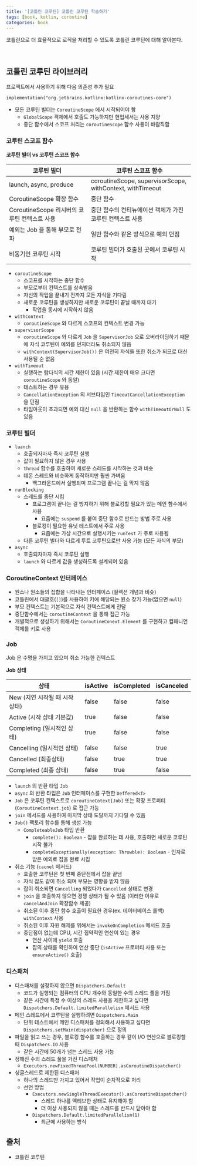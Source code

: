 ```yaml
---
title: '[코틀린 코루틴] 코틀린 코루틴 학습하기'
tags: [book, kotlin, coroutine]
categories: book
---
```


코틀린으로 더 효율적으로 로직을 처리할 수 있도록 코틀린 코루틴에 대해 알아본다.

<!--more-->

<br/>

## 코틀린 코루틴 라이브러리

프로젝트에서 사용하기 위해 다음 의존성 추가 필요

```
implementation("org.jetbrains.kotlinx:kotlinx-coroutines-core")
```

- 모든 코루틴 빌더는 `CoroutineScope` 에서 시작되어야 함
  - `GlobalScope` 객체에서 호출도 가능하지만 현업세서는 사용 지양
  - 중단 함수에서 스코프 처리는 `coroutineScope` 함수 사용이 바람직함

### 코루틴 스코프 함수

**코루틴 빌더 vs 코루틴 스코프 함수**

| 코루틴 빌더                          | 코루틴 스코프 함수                                                |
|---------------------------------|-----------------------------------------------------------|
| launch, async, produce          | coroutineScope, supervisorScope, withContext, withTimeout |
| CoroutineScope 확장 함수            | 중단 함수                                                     |
| CoroutineScope 리시버의 코루틴 컨텍스트 사용 | 중단 함수의 컨티뉴에이션 객체가 가진 코루틴 컨텍스트 사용                          |
| 예외는 Job 을 통해 부모로 전파             | 일반 함수와 같은 방식으로 예외 던짐                                      |
| 비동기인 코루틴 시작                     | 코루틴 빌더가 호출된 곳에서 코루틴 시작                                    |

- `coroutineScope`
  - 스코프를 시작하는 중단 함수
  - 부모로부터 컨텍스트를 상속받음
  - 자신의 작업을 끝내기 전까지 모든 자식을 기다림
  - 새로운 코루틴을 생성하지만 새로운 코루틴이 끝날 때까지 대기
    - 작업을 동시에 시작하지 않음
- `withContext`
  - `coroutineScope` 와 다르게 스코프의 컨텍스트 변경 가능
- `supervisorScope`
  - `coroutineScope` 와 다르게 `Job` 을 `SupervisorJob` 으로 오버라이딩하기 때문에 자식 코루틴이 예외를 던지더라도 취소되지 않음
  - `withContext(SupervisorJob())` 은 여전히 자식들 또한 취소가 되므로 대신 사용될 순 없음 
- `withTimeout`
  - 실행하는 람다식의 시간 제한이 있음 (시간 제한이 매우 크다면 `coroutineScope` 와 동일)
  - 테스트하는 경우 유용
  - `CancellationException` 의 서브타입인 `TimeoutCancellationException` 을 던짐
  - 타임아웃이 초과되면 예외 대신 `null` 을 반환하는 함수 `withTimeoutOrNull` 도 있음 

### 코루틴 빌더
- `luanch`
  - 호출되자마자 즉시 코루틴 실행
  - 값이 필요하지 않은 경우 사용
  - `thread` 함수를 호출하여 새로운 스레드를 시작하는 것과 비슷  
  - 데몬 스레드와 비슷하게 동작하지만 훨씬 가벼움
    - 백그라운드에서 실행되며 프로그램 끝나는 걸 막지 않음
- `runBlocking`
  - 스레드를 중단 시킴
    - 프로그램이 끝나는 걸 방지하기 위해 블로킹할 필요가 있는 메인 함수에서 사용
      - 요즘에는 `suspend` 를 붙여 중단 함수로 만드는 방법 주로 사용  
    - 블로킹이 필요한 유닛 테스트에서 주로 사용
      - 요즘에는 가상 시간으로 실행시키는 `runTest` 가 주로 사용됨
  - 다른 코루틴 빌더와 다르게 루트 코루틴으로만 사용 가능 (모든 자식의 부모)
- `async`
  - 호출되자마자 즉시 코루틴 실행
  - `launch` 와 다르게 값을 생성하도록 설계되어 있음


### CoroutineContext 인터페이스

- 원소나 원소들의 집합을 나타내는 인터페이스 (컬렉션 개념과 비슷)
- 코틀린에서 대괄호(`[]`)를 사용하여 키에 해당되는 원소 찾기 가능(없으면 `null`)
- 부모 컨텍스트는 기본적으로 자식 컨텍스트에게 전달
- 중단함수에서는 `coroutineContext` 을 통해 접근 가능
- 개별적으로 생성하기 위해서는 `CoroutineConext.Element` 를 구현하고 컴패니언 객체를 키로 사용

### Job

Job 은 수명을 가지고 있으며 취소 가능한 컨텍스트

**Job 상태**

| 상태                   | isActive | isCompleted | isCanceled |
|----------------------|----------|-------------|------------|
| New (지연 시작될 때 시작 상태) | false    | false       | false      |
| Active (시작 상태 기본값)   | true     | false       | false      |
| Completing (일시적인 상태) | true     | false       | false      |
| Cancelling (일시적인 상태) | false    | false       | true       |
| Cancelled (최종상태)     | false    | true        | true       |
| Completed (최종 상태)    | false    | true        | false      |

- `launch` 의 반환 타입 `Job`
- `async` 의 반환 타입은 `Job` 인터페이스를 구현한 `Deffered<T>`
- `Job` 은 코루틴 컨텍스트로 `coroutineCotext[Job]` 또는 확장 프로퍼티(`CoroutineContext.job`) 로 접근 가능
- `join` 메서드를 사용하여 마지막 상태 도달까지 기다릴 수 있음
- `Job()` 팩토리 함수를 통해 생성 가능 
  - `CompleteableJob` 타입 반환
    - `complete(): Boolean` - 잡을 완료하는 데 사용, 호출하면 새로운 코루틴 시작 불가
    - `completeExceptionally(exception: Throwble): Boolean` - 인자로 받은 예외로 잡을 완료 시킴
- 취소 기능 (`cacnel` 메서드)
  - 호출한 코루틴은 첫 번째 중단점에서 잡을 끝냄
  - 자식 잡도 같이 취소 되며 부모는 영향을 받지 않음
  - 잡이 취소되면 `Cancelling` 되었다가 `Cancelled` 상태로 변경
  - `join` 을 호출하지 않으면 경쟁 상태가 될 수 있음 (이러한 이유로 `cancelAndJoin` 확장함수 제공)
  - 취소된 이후 중단 함수 호출이 필요한 경우(ex. 데이터베이스 롤백) `withContext` 사용
  - 취소된 이후 자원 해제를 위해서는 `invokeOnCompletion` 메서드 호출
  - 중단점이 없는데 CPU, 시간 집약적인 연산이 있는 경우
    - 연산 사이에 `yield` 호출
    - 잡의 상태를 확인하여 연산 중단 (`isActive` 프로퍼티 사용 또는 `ensureActive()` 호출)
   
### 디스패처

- 디스패처를 설정하지 않으면 `Dispatchers.Default`
  - 코드가 실행되는 컴퓨터의 CPU 개수와 동일한 수의 스레드 풀을 가짐
  - 같은 시간에 특정 수 이상의 스레드 사용을 제한하고 싶다면 `Dispatchers.Default.limitedParallelism` 메서드 사용
- 메인 스레드에서 코루틴을 실행하려면 `Dispatchers.Main`
  - 단위 테스트에서 메인 디스패처를 정의해서 사용하고 싶다면 `Dispatchers.setMain(dispatcher)` 으로 정의
- 파일을 읽고 쓰는 경우, 블로킹 함수를 호출하는 경우 같이 I/O 연산으로 블로킹할 때 `Dispatchers.IO` 사용
  - 같은 시간에 50개가 넘는 스레드 사용 가능
- 정해진 수의 스레드 풀을 가진 디스패처
  - `Executors.newFixedThreadPool(NUMBER).asCoroutineDispatcher()`
- 싱글스레드로 제한된 디스패처
  - 하나의 스레드만 가지고 있어서 작업이 순차적으로 처리
  - 선언 방법
    - `Executors.newSingleThreadExecutor().asCoroutineDispatcher()`
      - 스레드 하나를 액티브한 상태로 유지해야 함
      - 더 이상 사용되지 않을 때는 스레드를 반드시 닫아야 함
    - `Dispatchers.Default.limitedParallelism(1)`
      - 최근에 사용하는 방식

## 출처
- 코틀린 코루틴
